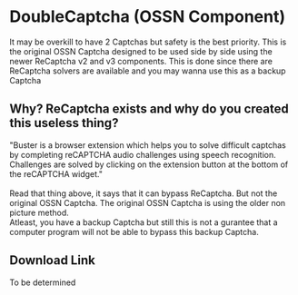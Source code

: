 # DoubleCaptcha (OSSN Component)
It may be overkill to have 2 Captchas but safety is the best priority. This is the original OSSN Captcha designed to be used side by side using the newer ReCaptcha v2 and v3 components. This is done since there are ReCaptcha solvers are available and you may wanna use this as a backup Captcha

## Why? ReCaptcha exists and why do you created this useless thing?
"Buster is a browser extension which helps you to solve difficult captchas by completing reCAPTCHA audio challenges using speech recognition. Challenges are solved by clicking on the extension button at the bottom of the reCAPTCHA widget."
<br>
<br>
Read that thing above, it says that it can bypass ReCaptcha. But not the original OSSN Captcha. The original OSSN Captcha is using the older non picture method.
<br>
Atleast, you have a backup Captcha but still this is not a gurantee that a computer program will not be able to bypass this backup Captcha.

## Download Link
To be determined
